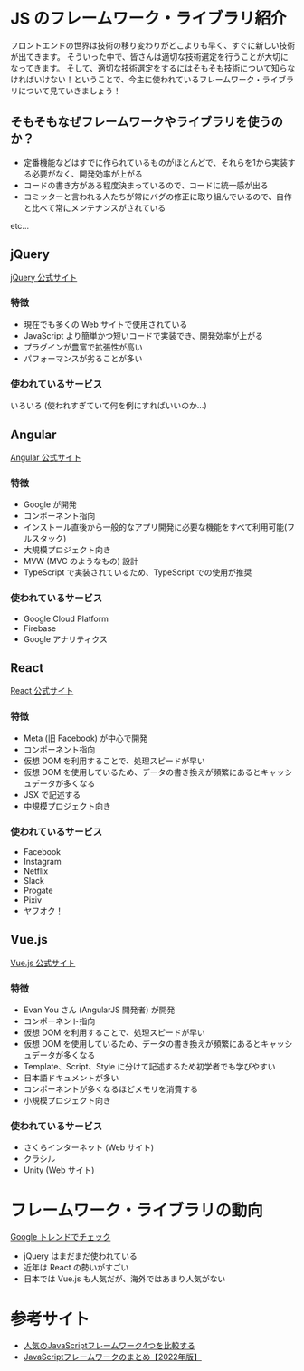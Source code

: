 # JS のフレームワーク・ライブラリ紹介

フロントエンドの世界は技術の移り変わりがどこよりも早く、すぐに新しい技術が出てきます。
そういった中で、皆さんは適切な技術選定を行うことが大切になってきます。
そして、適切な技術選定をするにはそもそも技術について知らなければいけない！ということで、今主に使われているフレームワーク・ライブラリについて見ていきましょう！

## そもそもなぜフレームワークやライブラリを使うのか？

- 定番機能などはすでに作られているものがほとんどで、それらを1から実装する必要がなく、開発効率が上がる
- コードの書き方がある程度決まっているので、コードに統一感が出る
- コミッターと言われる人たちが常にバグの修正に取り組んでいるので、自作と比べて常にメンテナンスがされている

etc...

## jQuery

[jQuery 公式サイト](https://jquery.com/)

### 特徴

- 現在でも多くの Web サイトで使用されている
- JavaScript より簡単かつ短いコードで実装でき、開発効率が上がる
- プラグインが豊富で拡張性が高い
- パフォーマンスが劣ることが多い

### 使われているサービス

いろいろ (使われすぎていて何を例にすればいいのか…)

## Angular

[Angular 公式サイト](https://angular.jp/)

### 特徴

- Google が開発
- コンポーネント指向
- インストール直後から一般的なアプリ開発に必要な機能をすべて利用可能(フルスタック)
- 大規模プロジェクト向き
- MVW (MVC のようなもの) 設計
- TypeScript で実装されているため、TypeScript での使用が推奨

### 使われているサービス

- Google Cloud Platform
- Firebase
- Google アナリティクス

## React

[React 公式サイト](https://ja.reactjs.org/)

### 特徴

- Meta (旧 Facebook) が中心で開発
- コンポーネント指向
- 仮想 DOM を利用することで、処理スピードが早い
- 仮想 DOM を使用しているため、データの書き換えが頻繁にあるとキャッシュデータが多くなる
- JSX で記述する
- 中規模プロジェクト向き

### 使われているサービス

- Facebook
- Instagram
- Netflix
- Slack
- Progate
- Pixiv
- ヤフオク！

## Vue.js

[Vue.js 公式サイト](https://v3.ja.vuejs.org/)

### 特徴

- Evan You さん (AngularJS 開発者) が開発
- コンポーネント指向
- 仮想 DOM を利用することで、処理スピードが早い
- 仮想 DOM を使用しているため、データの書き換えが頻繁にあるとキャッシュデータが多くなる
- Template、Script、Style に分けて記述するため初学者でも学びやすい
- 日本語ドキュメントが多い
- コンポーネントが多くなるほどメモリを消費する
- 小規模プロジェクト向き

### 使われているサービス

- さくらインターネット (Web サイト)
- クラシル
- Unity (Web サイト)

# フレームワーク・ライブラリの動向

[Google トレンドでチェック](https://trends.google.co.jp/trends/explore?geo=JP&q=%2Fm%2F0268gyp,React,%2Fg%2F11c0vmgx5d,%2Fg%2F11c6w0ddw9)

- jQuery はまだまだ使われている
- 近年は React の勢いがすごい
- 日本では Vue.js も人気だが、海外ではあまり人気がない

# 参考サイト

- [人気のJavaScriptフレームワーク4つを比較する](https://revitie.jp/blog/javascript/%E4%BA%BA%E6%B0%97%E3%81%AEjavascript%E3%83%95%E3%83%AC%E3%83%BC%E3%83%A0%E3%83%AF%E3%83%BC%E3%82%AF4%E3%81%A4%E3%82%92%E6%AF%94%E8%BC%83%E3%81%99%E3%82%8B)
- [JavaScriptフレームワークのまとめ【2022年版】](JavaScriptフレームワークのまとめ【2022年版】)
